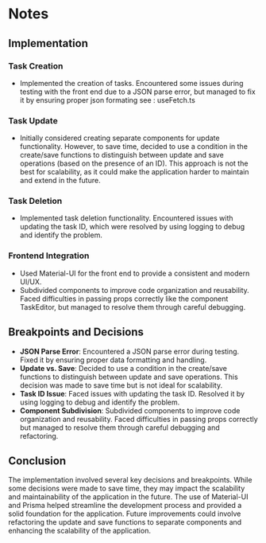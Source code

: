 # Notes

## Implementation

### Task Creation

- Implemented the creation of tasks. Encountered some issues during testing with the front end due to a JSON parse error, but managed to fix it by ensuring proper json formating see : useFetch.ts

### Task Update

- Initially considered creating separate components for update functionality. However, to save time, decided to use a condition in the create/save functions to distinguish between update and save operations (based on the presence of an ID). This approach is not the best for scalability, as it could make the application harder to maintain and extend in the future.

### Task Deletion

- Implemented task deletion functionality. Encountered issues with updating the task ID, which were resolved by using logging to debug and identify the problem.

### Frontend Integration

- Used Material-UI for the front end to provide a consistent and modern UI/UX.
- Subdivided components to improve code organization and reusability. Faced difficulties in passing props correctly like the component TaskEditor, but managed to resolve them through careful debugging.

## Breakpoints and Decisions

- **JSON Parse Error**: Encountered a JSON parse error during testing. Fixed it by ensuring proper data formatting and handling.
- **Update vs. Save**: Decided to use a condition in the create/save functions to distinguish between update and save operations. This decision was made to save time but is not ideal for scalability.
- **Task ID Issue**: Faced issues with updating the task ID. Resolved it by using logging to debug and identify the problem.
- **Component Subdivision**: Subdivided components to improve code organization and reusability. Faced difficulties in passing props correctly but managed to resolve them through careful debugging and refactoring.

## Conclusion

The implementation involved several key decisions and breakpoints. While some decisions were made to save time, they may impact the scalability and maintainability of the application in the future. The use of Material-UI and Prisma helped streamline the development process and provided a solid foundation for the application. Future improvements could involve refactoring the update and save functions to separate components and enhancing the scalability of the application.
